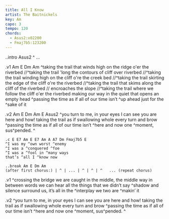 ```yaml
---
title: All I Know
artist: The Baitnickels
key: Am
capo: 3
tempo: 120
chords:
  - Asus2:x02200
  - Fmaj7b5:123200
---
```

..intro Asus2
^ ...

.v1 Am E Dm Am
^taking the trail that winds high on the ridge o'er the riverbed
//^taking the trail 'long the contours of cliff over riverbed
//^taking the trail winding high on the cliff o're the creek bed
//^taking the trail skirting the edge of the cliff o're the riverbed
//^taking the trail that skims along the cliff of the riverbed // encroaches the slope
//^taking the trail where we follow the cliff o'er the riverbed
making our way in the quiet that opens an empty head
^passing the time as if all of our time isn’t ^up ahead
just for the ^sake of it

.v2 Am E Dm Am E Asus2
^you turn to me, in your eyes I can see you are here and how!
taking the trail as if swallowing whole every turn and brow
^passing the time as if all of our time isn’t ^here and now
one ^moment, sus^pended.  ^

	.c E E7 Am E E7 Am A A7 Dm Fmaj7b5 E
	^I was my ^own worst ^enemy
	^I was a ^conquered ^foe
	^I was a ^fool in ^many ways
	that’s ^all I ^know now

	..break Am E Dm Am
	(after first chorus:) | ^ | ... | ^ | ^ | ^   ... (repeat chorus) 

.v1
^crossing the bridge we are caught in the middle, the middle way
in between words we can hear all the things that we didn’t say
^shadow and silence surround us, it’s all in the ^interplay
we two are ^makin’ it

.v2
^you turn to me, in your eyes I can see you are here and how!
taking the trail as if swallowing whole every turn and brow
^passing the time as if all of our time isn’t ^here and now
one ^moment, sus^pended.  ^
